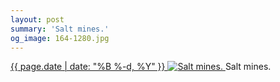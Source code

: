 ```yaml
---
layout: post
summary: 'Salt mines.'
og_image: 164-1280.jpg
---
```


<p>
 <time>
  <a href="/164">
   {{ page.date | date: "%B %-d, %Y" }}
  </a>
 </time>
 <a href="/164">
  <img alt="Salt mines." sizes="(min-width: 700px) 50vw, calc(100vw - 2rem)" src="{{ site.assets_url }}/164-640.jpg" srcset="{{ site.assets_url }}/164-1280.jpg 1280w, {{ site.assets_url }}/164-960.jpg 960w, {{ site.assets_url }}/164-640.jpg 640w, {{ site.assets_url }}/164-320.jpg 320w"/>
 </a>
 <span>
  Salt mines.
 </span>
</p>
